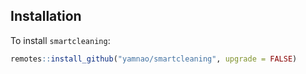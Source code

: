 ## Installation

To install `smartcleaning`:

``` r
remotes::install_github("yamnao/smartcleaning", upgrade = FALSE)
```
